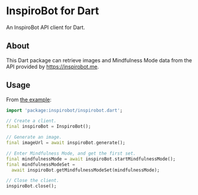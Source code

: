 # InspiroBot for Dart
An InspiroBot API client for Dart.

## About
This Dart package can retrieve images and Mindfulness Mode data from the API
provided by https://inspirobot.me.

## Usage
From [the example](example/inspirobot_example.dart):
```dart
import 'package:inspirobot/inspirobot.dart';
```
```dart
// Create a client.
final inspiroBot = InspiroBot();

// Generate an image.
final imageUrl = await inspiroBot.generate();

// Enter Mindfulness Mode, and get the first set.
final mindfulnessMode = await inspiroBot.startMindfulnessMode();
final mindfulnessModeSet =
  await inspiroBot.getMindfulnessModeSet(mindfulnessMode);

// Close the client.
inspiroBot.close();
```